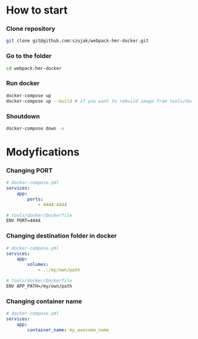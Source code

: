 # How to start
### Clone repository
```bash
git clone git@github.com:szujak/webpack-hmr-docker.git
```
### Go to the folder
```bash
cd webpack-hmr-docker
```
### Run docker
```bash
docker-compose up
docker-compose up --build # if you want to rebuild image from tools/docker/Dockerfile
```
### Shoutdown
```bash
docker-compose down -v
```

# Modyfications
### Changing PORT
```yml
# docker-compose.yml
services:
    app:
        ports:
            - 4444:4444
```
```bash
# tools/docker/Dockerfile
ENV PORT=4444
```

### Changing destination folder in docker
```yml
# docker-compose.yml
services:
    app:
        volumes:
            - .:/my/own/path
```
```bash
# tools/docker/Dockerfile
ENV APP_PATH=/my/own/path
```

### Changing container name
```yml
# docker-compose.yml
services:
    app:
        container_name: my_awesome_name
```
